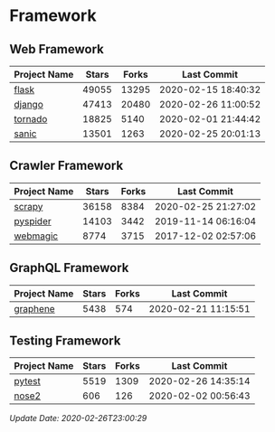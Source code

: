 # Framework

## Web Framework

| Project Name | Stars | Forks | Last Commit |
| ------------ | ----- | ----- | ----------- |
| [flask](https://github.com/pallets/flask) | 49055 | 13295 | 2020-02-15 18:40:32 |
| [django](https://github.com/django/django) | 47413 | 20480 | 2020-02-26 11:00:52 |
| [tornado](https://github.com/tornadoweb/tornado) | 18825 | 5140 | 2020-02-01 21:44:42 |
| [sanic](https://github.com/huge-success/sanic) | 13501 | 1263 | 2020-02-25 20:01:13 |

## Crawler Framework

| Project Name | Stars | Forks | Last Commit |
| ------------ | ----- | ----- | ----------- |
| [scrapy](https://github.com/scrapy/scrapy) | 36158 | 8384 | 2020-02-25 21:27:02 |
| [pyspider](https://github.com/binux/pyspider) | 14103 | 3442 | 2019-11-14 06:16:04 |
| [webmagic](https://github.com/code4craft/webmagic) | 8774 | 3715 | 2017-12-02 02:57:06 |

## GraphQL Framework

| Project Name | Stars | Forks | Last Commit |
| ------------ | ----- | ----- | ----------- |
| [graphene](https://github.com/graphql-python/graphene) | 5438 | 574 | 2020-02-21 11:15:51 |

## Testing Framework

| Project Name | Stars | Forks | Last Commit |
| ------------ | ----- | ----- | ----------- |
| [pytest](https://github.com/pytest-dev/pytest) | 5519 | 1309 | 2020-02-26 14:35:14 |
| [nose2](https://github.com/nose-devs/nose2) | 606 | 126 | 2020-02-02 00:56:43 |

*Update Date: 2020-02-26T23:00:29*